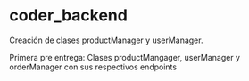# coder_backend

Creación de clases productManager y userManager.

Primera pre entrega:
Clases productMangager, userManager y orderManager con sus respectivos endpoints
